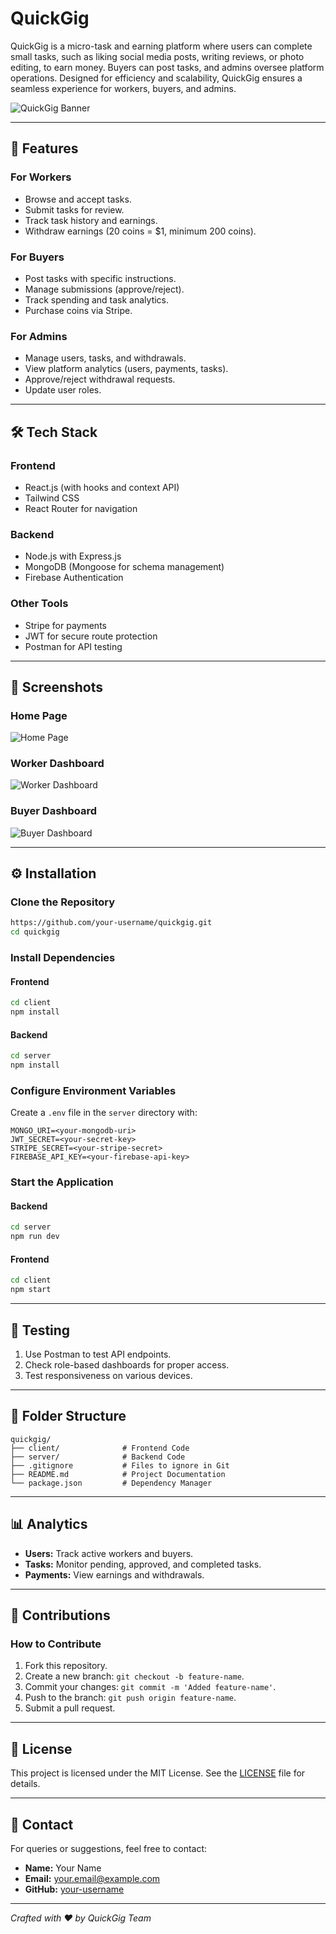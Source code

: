 # QuickGig

QuickGig is a micro-task and earning platform where users can complete small tasks, such as liking social media posts, writing reviews, or photo editing, to earn money. Buyers can post tasks, and admins oversee platform operations. Designed for efficiency and scalability, QuickGig ensures a seamless experience for workers, buyers, and admins.

![QuickGig Banner](https://via.placeholder.com/1200x400?text=QuickGig+Banner)

---

## 🚀 Features

### **For Workers**

- Browse and accept tasks.
- Submit tasks for review.
- Track task history and earnings.
- Withdraw earnings (20 coins = $1, minimum 200 coins).

### **For Buyers**

- Post tasks with specific instructions.
- Manage submissions (approve/reject).
- Track spending and task analytics.
- Purchase coins via Stripe.

### **For Admins**

- Manage users, tasks, and withdrawals.
- View platform analytics (users, payments, tasks).
- Approve/reject withdrawal requests.
- Update user roles.

---

## 🛠️ Tech Stack

### **Frontend**

- React.js (with hooks and context API)
- Tailwind CSS
- React Router for navigation

### **Backend**

- Node.js with Express.js
- MongoDB (Mongoose for schema management)
- Firebase Authentication

### **Other Tools**

- Stripe for payments
- JWT for secure route protection
- Postman for API testing

---

## 🌟 Screenshots

### Home Page

![Home Page](https://via.placeholder.com/800x400?text=Home+Page)

### Worker Dashboard

![Worker Dashboard](https://via.placeholder.com/800x400?text=Worker+Dashboard)

### Buyer Dashboard

![Buyer Dashboard](https://via.placeholder.com/800x400?text=Buyer+Dashboard)

---

## ⚙️ Installation

### Clone the Repository

```bash
https://github.com/your-username/quickgig.git
cd quickgig
```

### Install Dependencies

#### Frontend

```bash
cd client
npm install
```

#### Backend

```bash
cd server
npm install
```

### Configure Environment Variables

Create a `.env` file in the `server` directory with:

```
MONGO_URI=<your-mongodb-uri>
JWT_SECRET=<your-secret-key>
STRIPE_SECRET=<your-stripe-secret>
FIREBASE_API_KEY=<your-firebase-api-key>
```

### Start the Application

#### Backend

```bash
cd server
npm run dev
```

#### Frontend

```bash
cd client
npm start
```

---

## 🧪 Testing

1. Use Postman to test API endpoints.
2. Check role-based dashboards for proper access.
3. Test responsiveness on various devices.

---

## 📂 Folder Structure

```
quickgig/
├── client/              # Frontend Code
├── server/              # Backend Code
├── .gitignore           # Files to ignore in Git
├── README.md            # Project Documentation
└── package.json         # Dependency Manager
```

---

## 📊 Analytics

- **Users:** Track active workers and buyers.
- **Tasks:** Monitor pending, approved, and completed tasks.
- **Payments:** View earnings and withdrawals.

---

## 🤝 Contributions

### How to Contribute

1. Fork this repository.
2. Create a new branch: `git checkout -b feature-name`.
3. Commit your changes: `git commit -m 'Added feature-name'`.
4. Push to the branch: `git push origin feature-name`.
5. Submit a pull request.

---

## 📜 License

This project is licensed under the MIT License. See the [LICENSE](LICENSE) file for details.

---

## 📧 Contact

For queries or suggestions, feel free to contact:

- **Name:** Your Name
- **Email:** your.email@example.com
- **GitHub:** [your-username](https://github.com/your-username)

---

_Crafted with ❤️ by QuickGig Team_
